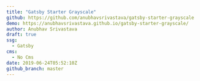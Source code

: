 ```yaml
---
title: "Gatsby Starter Grayscale"
github: https://github.com/anubhavsrivastava/gatsby-starter-grayscale
demo: https://anubhavsrivastava.github.io/gatsby-starter-grayscale/
author: Anubhav Srivastava
draft: true
ssg:
  - Gatsby
cms:
  - No Cms
date: 2019-06-24T05:52:10Z
github_branch: master
---
```

